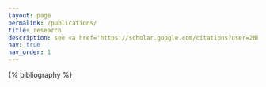 ```yaml
---
layout: page
permalink: /publications/
title: research
description: see <a href='https://scholar.google.com/citations?user=28PJxowAAAAJ&hl=en&oi=ao'>here</a> for a full list
nav: true
nav_order: 1
---
```


<!-- _pages/publications.md -->
<div class="publications">

{% bibliography %}

</div>
